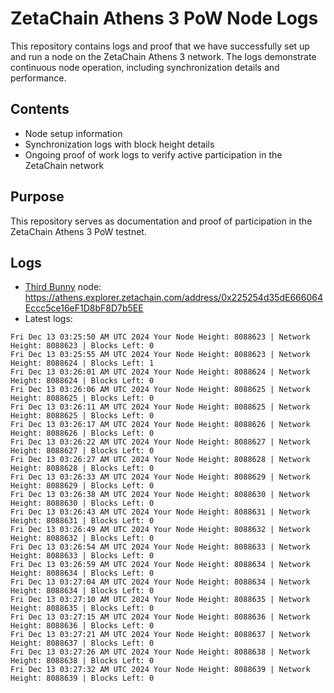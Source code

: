 # ZetaChain Athens 3 PoW Node Logs
This repository contains logs and proof that we have successfully set up and run a node on the ZetaChain Athens 3 network. The logs demonstrate continuous node operation, including synchronization details and performance.

## Contents
- Node setup information
- Synchronization logs with block height details
- Ongoing proof of work logs to verify active participation in the ZetaChain network

## Purpose
This repository serves as documentation and proof of participation in the ZetaChain Athens 3 PoW testnet.

## Logs

- [Third Bunny](https://thirdbunny.xyz/) node: https://athens.explorer.zetachain.com/address/0x225254d35dE666064Eccc5ce16eF1D8bF8D7b5EE
- Latest logs:
```
Fri Dec 13 03:25:50 AM UTC 2024 Your Node Height: 8088623 | Network Height: 8088623 | Blocks Left: 0
Fri Dec 13 03:25:55 AM UTC 2024 Your Node Height: 8088623 | Network Height: 8088624 | Blocks Left: 1
Fri Dec 13 03:26:01 AM UTC 2024 Your Node Height: 8088624 | Network Height: 8088624 | Blocks Left: 0
Fri Dec 13 03:26:06 AM UTC 2024 Your Node Height: 8088625 | Network Height: 8088625 | Blocks Left: 0
Fri Dec 13 03:26:11 AM UTC 2024 Your Node Height: 8088625 | Network Height: 8088625 | Blocks Left: 0
Fri Dec 13 03:26:17 AM UTC 2024 Your Node Height: 8088626 | Network Height: 8088626 | Blocks Left: 0
Fri Dec 13 03:26:22 AM UTC 2024 Your Node Height: 8088627 | Network Height: 8088627 | Blocks Left: 0
Fri Dec 13 03:26:27 AM UTC 2024 Your Node Height: 8088628 | Network Height: 8088628 | Blocks Left: 0
Fri Dec 13 03:26:33 AM UTC 2024 Your Node Height: 8088629 | Network Height: 8088629 | Blocks Left: 0
Fri Dec 13 03:26:38 AM UTC 2024 Your Node Height: 8088630 | Network Height: 8088630 | Blocks Left: 0
Fri Dec 13 03:26:43 AM UTC 2024 Your Node Height: 8088631 | Network Height: 8088631 | Blocks Left: 0
Fri Dec 13 03:26:49 AM UTC 2024 Your Node Height: 8088632 | Network Height: 8088632 | Blocks Left: 0
Fri Dec 13 03:26:54 AM UTC 2024 Your Node Height: 8088633 | Network Height: 8088633 | Blocks Left: 0
Fri Dec 13 03:26:59 AM UTC 2024 Your Node Height: 8088634 | Network Height: 8088634 | Blocks Left: 0
Fri Dec 13 03:27:04 AM UTC 2024 Your Node Height: 8088634 | Network Height: 8088634 | Blocks Left: 0
Fri Dec 13 03:27:10 AM UTC 2024 Your Node Height: 8088635 | Network Height: 8088635 | Blocks Left: 0
Fri Dec 13 03:27:15 AM UTC 2024 Your Node Height: 8088636 | Network Height: 8088636 | Blocks Left: 0
Fri Dec 13 03:27:21 AM UTC 2024 Your Node Height: 8088637 | Network Height: 8088637 | Blocks Left: 0
Fri Dec 13 03:27:26 AM UTC 2024 Your Node Height: 8088638 | Network Height: 8088638 | Blocks Left: 0
Fri Dec 13 03:27:32 AM UTC 2024 Your Node Height: 8088639 | Network Height: 8088639 | Blocks Left: 0
```
